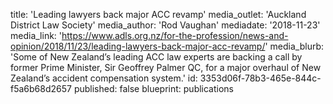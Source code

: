title: 'Leading lawyers back major ACC revamp'
media_outlet: 'Auckland District Law Society'
media_author: 'Rod Vaughan'
mediadate: '2018-11-23'
media_link: 'https://www.adls.org.nz/for-the-profession/news-and-opinion/2018/11/23/leading-lawyers-back-major-acc-revamp/'
media_blurb: 'Some of New Zealand’s leading ACC law experts are backing a call by former Prime Minister, Sir Geoffrey Palmer QC, for a major overhaul of New Zealand’s accident compensation system.'
id: 3353d06f-78b3-465e-844c-f5a6b68d2657
published: false
blueprint: publications
